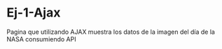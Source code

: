 # Ej-1-Ajax
Pagina que utilizando AJAX muestra los datos de la imagen del día de la NASA consumiendo API
